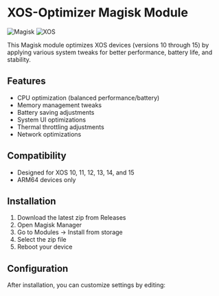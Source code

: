 # XOS-Optimizer Magisk Module

![Magisk](https://img.shields.io/badge/Magisk-20%2B-brightgreen)
![XOS](https://img.shields.io/badge/XOS-10--15-blue)

This Magisk module optimizes XOS devices (versions 10 through 15) by applying various system tweaks for better performance, battery life, and stability.

## Features
- CPU optimization (balanced performance/battery)
- Memory management tweaks
- Battery saving adjustments
- System UI optimizations
- Thermal throttling adjustments
- Network optimizations

## Compatibility
- Designed for XOS 10, 11, 12, 13, 14, and 15
- ARM64 devices only

## Installation
1. Download the latest zip from Releases
2. Open Magisk Manager
3. Go to Modules → Install from storage
4. Select the zip file
5. Reboot your device

## Configuration
After installation, you can customize settings by editing:
